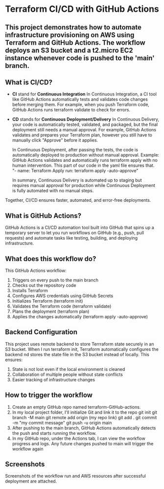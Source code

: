 # Terraform CI/CD with GitHub Actions
This project demonstrates how to automate infrastructure provisioning on AWS using **Terraform** and **GitHub Actions**.
The workflow deploys an **S3 bucket** and a **t2.micro EC2 instance** whenever code is pushed to the 'main' branch.
---
## What is CI/CD?
- **CI** stand for **Continuous Integration**
   In Continuous Integration, a CI tool like GitHub Actions automatically tests and validates code changes before merging them. For example, when you push Terraform code, GitHub Actions runs terraform validate to check for errors.
- **CD** stands for **Continuous Deployment/Delivery**
    In Continuous Delivery, your code is automatically tested, validated, and packaged, but the final deployment still needs a manual approval. 
    For example, GitHub Actions validates and prepares your Terraform plan, however you still have to manually click "Approve" before it applies.

    In Continuous Deployment, after passing the tests, the code is automatically deployed to production without manual approval.
    Example: GitHub Actions validates and automatically runs terraform apply with no human intervention.
    This part of our code in the yaml file ensures that.
    "- name: Terraform Apply
              run: terraform apply -auto-approve"

    In summary, Continuous Delivery is automated up to staging but requires manual approval for production while Continuous Deployment is fully automated with no manual steps.

Together, CI/CD ensures faster, automated, and error-free deployments.

## What is GitHub Actions?
GitHub Actions is a CI/CD automation tool built into GitHub that spins up a temporary server to let you run workflows on GitHub (e.g., push, pull requests) and automate tasks like testing, building, and deploying infrastructure.

##  What does this workflow do?
This GitHub Actions workflow:
1. Triggers on every push to the main branch
2. Checks out the repository code
3. Installs Terraform
4. Configures AWS credentials using GitHub Secrets
5. Initializes Terraform (terraform init)
6. Validates the Terraform code (terraform validate)
7. Plans the deployment (terraform plan)
8. Applies the changes automatically (terraform apply -auto-approve)

## Backend Configuration
This project uses remote backend to store Terrraform state securely in an S3 bucket. When I run terraform init, Terraform automatically configures the backend nd stores the state file in the S3 bucket instead of locally.
This ensures:
1. State is not lost even if the local environment is cleaned
2. Collaboration of multiple people without state conflicts
3. Easier tracking of infrastructure changes 

## How to trigger the workflow
1. Create an empty GitHub repo named terraform-GitHub-actions.
2. In my local project folder, I'll initialize Git and link it to the repo
    git init
    git branch -M main
    git remote add origin (my repo link)
    git add .
    git commit -m "my commit message"
    git push -u origin main
3. After pushing to the main branch, GitHub Actions automatically detects the push and starts running the workflow.
4. In my GitHub repo, under the Actions tab, I can view the workflow progress and logs.
Any future changes pushed to main will trigger the workflow again

## Screenshots 
Screenshots of the workflow run and AWS resources after successful deployment are attached.